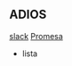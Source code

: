## ADIOS
[slack](https://claseslaboratoria.slack.com/messages)
[Promesa](https://www.npmjs.com/package/node-fetch)
* lista